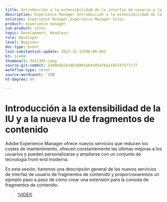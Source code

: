 ```yaml
---
title: Introducción a la extensibilidad de la interfaz de usuario y la nueva interfaz de usuario de fragmento de contenido de Adobe Developers Live, 22 NOV
description: Experience Manager Introducción a la extensibilidad de la interfaz de usuario y al nuevo fragmento de contenido . Adobe ofrece nuevos servicios que reducen los costes de mantenimiento, mejoran constantemente la versión más reciente para los usuarios y se pueden personalizar y ampliar con un conjunto de tecnología front-end moderna. En esta sesión, haremos una descripción general de los nuevos servicios de interfaz de usuario de los fragmentos de contenido y proporcionaremos un ejemplo paso a paso de cómo crear una extensión para la consola de fragmentos de contenido.
solution: Experience Manager,Experience Manager Sites
product: experience manager
sub-product: sites
topic: Development, Headless
role: Developer
level: Beginner
doc-type: Event
last-substantial-update: 2022-11-15T00:00:00Z
kt: 11484
thumbnail: 3411305.jpeg
source-git-commit: edd0bdb28a9b3d065a64a95af6a216b747577c77
workflow-type: tm+mt
source-wordcount: '150'
ht-degree: 0%

---
```


# Introducción a la extensibilidad de la IU y a la nueva IU de fragmentos de contenido

Adobe Experience Manager ofrece nuevos servicios que reducen los costes de mantenimiento, ofrecen constantemente las últimas mejoras a los usuarios y pueden personalizarse y ampliarse con un conjunto de tecnología front-end moderna.

En esta sesión, haremos una descripción general de los nuevos servicios de interfaz de usuario de fragmentos de contenido y proporcionaremos un ejemplo paso a paso de cómo crear una extensión para la consola de fragmentos de contenido.

>[!VIDEO](https://video.tv.adobe.com/v/3411305/?quality=12&learn=on)
